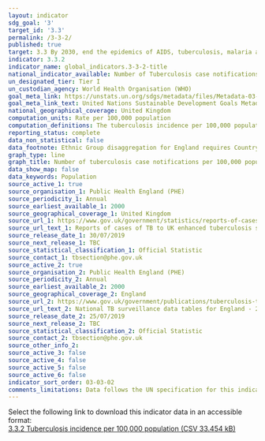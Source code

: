 ```yaml
---
layout: indicator
sdg_goal: '3'
target_id: '3.3'
permalink: /3-3-2/
published: true
target: 3.3 By 2030, end the epidemics of AIDS, tuberculosis, malaria and neglected tropical diseases and combat hepatitis, water-borne diseases and other communicable diseases
indicator: 3.3.2
indicator_name: global_indicators.3-3-2-title
national_indicator_available: Number of Tuberculosis case notifications per 100,000 population
un_designated_tier: Tier I
un_custodian_agency: World Health Organisation (WHO)
goal_meta_link: https://unstats.un.org/sdgs/metadata/files/Metadata-03-03-02.pdf
goal_meta_link_text: United Nations Sustainable Development Goals Metadata (PDF 216 KB)
national_geographical_coverage: United Kingdom
computation_units: Rate per 100,000 population
computation_definitions: The tuberculosis incidence per 100,000 population as defined as the estimated number of new and relapse TB cases (all forms of TB, including cases in people living with HIV) arising in a given year, expressed as a rate per 100 000 population.
reporting_status: complete
data_non_statistical: false
data_footnote: Ethnic Group disaggregation for England requires Country of Birth to be selected first. 
graph_type: line
graph_title: Number of tuberculosis case notifications per 100,000 population
data_show_map: false
data_keywords: Population
source_active_1: true
source_organisation_1: Public Health England (PHE)
source_periodicity_1: Annual
source_earliest_available_1: 2000
source_geographical_coverage_1: United Kingdom
source_url_1: https://www.gov.uk/government/statistics/reports-of-cases-of-tb-to-uk-enhanced-tuberculosis-surveillance-systems
source_url_text_1: Reports of cases of TB to UK enhanced tuberculosis surveillance systems
source_release_date_1: 30/07/2019
source_next_release_1: TBC
source_statistical_classification_1: Official Statistic
source_contact_1: tbsection@phe.gov.uk
source_active_2: true
source_organisation_2: Public Health England (PHE)
source_periodicity_2: Annual
source_earliest_available_2: 2000
source_geographical_coverage_2: England
source_url_2: https://www.gov.uk/government/publications/tuberculosis-tb-in-england-surveillance-data
source_url_text_2: National TB surveillance data tables for England - 2000 to 2018
source_release_date_2: 25/07/2019
source_next_release_2: TBC
source_statistical_classification_2: Official Statistic
source_contact_2: tbsection@phe.gov.uk
source_other_info_2:  
source_active_3: false
source_active_4: false
source_active_5: false
source_active_6: false
indicator_sort_order: 03-03-02
comments_limitations: Data follows the UN specification for this indicator. This indicator has been identified in collaboration with topic experts.
---
```

Select the following link to download this indicator data in an accessible format:<br>[3.3.2 Tuberculosis incidence per 100,000 population (CSV 33.454 kB)](https://sustainabledevelopment-uk.github.io/sdg-data/data/3-3-2.csv)